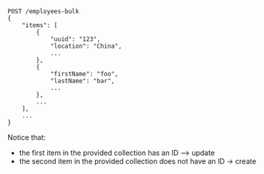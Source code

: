 ```
POST /employees-bulk
{
    "items": [
        {
            "uuid": "123",
            "location": "China",
            ...
        },
        {
            "firstName": "foo",
            "lastName": "bar",
            ...
        },
        ...
    ],
    ...
}
```

Notice that:
* the first item in the provided collection has an ID --> update
* the second item in the provided collection does not have an ID -> create